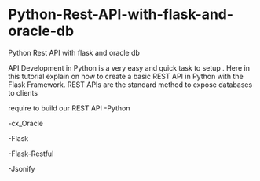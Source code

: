 # Python-Rest-API-with-flask-and-oracle-db
Python Rest API  with  flask and  oracle db  

API Development in Python is a very easy and  quick task to setup . Here in this tutorial explain on how to create a basic REST API in Python with the Flask Framework.
REST APIs are the standard method to expose databases to clients

require to build our REST API
-Python

-cx_Oracle

-Flask

-Flask-Restful

-Jsonify
